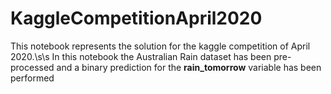 # KaggleCompetitionApril2020
This notebook represents the solution for the kaggle competition of April 2020.\s\s
In this notebook the Australian Rain dataset has been pre-processed and a binary prediction for the **rain_tomorrow** variable has been performed
